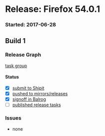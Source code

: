 # Release: Firefox 54.0.1

### Started: 2017-06-28

## Build 1

### Release Graph
[task group](https://tools.taskcluster.net/push-inspector/#/VMoZXQNbSHi1MCzCO4S7TA)

#### Status
- [x] [submit to Shipit](https://wiki.mozilla.org/Release:Release_Automation_on_Mercurial:Starting_a_Release#Submit_to_Ship_It)
- [x] [pushed to mirrors/releases](../how-tos/relpro.md#2-push-to-releases-dir-mirrors)
- [x] [signoff in Balrog](../how-tos/relpro.md#3-signoffs)
- [ ] [published release tasks](../how-tos/relpro.md#4-publish-release)

### Issues
- none


